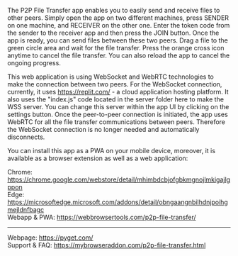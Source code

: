 The P2P File Transfer app enables you to easily send and receive files to other peers. Simply open the app on two different machines, press SENDER on one machine, and RECEIVER on the other one. Enter the token code from the sender to the receiver app and then press the JOIN button. Once the app is ready, you can send files between these two peers. Drag a file to the green circle area and wait for the file transfer. Press the orange cross icon anytime to cancel the file transfer. You can also reload the app to cancel the ongoing progress.

This web application is using WebSocket and WebRTC technologies to make the connection between two peers. For the WebSocket connection, currently, it uses https://replit.com/ - a cloud application hosting platform. It also uses the "index.js" code located in the server folder here to make the WSS server. You can change this server within the app UI by clicking on the settings button. Once the peer-to-peer connection is initiated, the app uses WebRTC for all the file transfer communications between peers. Therefore the WebSocket connection is no longer needed and automatically disconnects.

You can install this app as a PWA on your mobile device, moreover, it is available as a browser extension as well as a web application:

Chrome: https://chrome.google.com/webstore/detail/mhimbdcbjofgbkmgnojlmkigajlgppon  
Edge: https://microsoftedge.microsoft.com/addons/detail/obngaangnbilhdnjpoihgmejldnfbagc   
Webapp & PWA: https://webbrowsertools.com/p2p-file-transfer/  

--------------------------------------------------------------

Webpage: https://pyget.com/  
Support & FAQ: https://mybrowseraddon.com/p2p-file-transfer.html 
